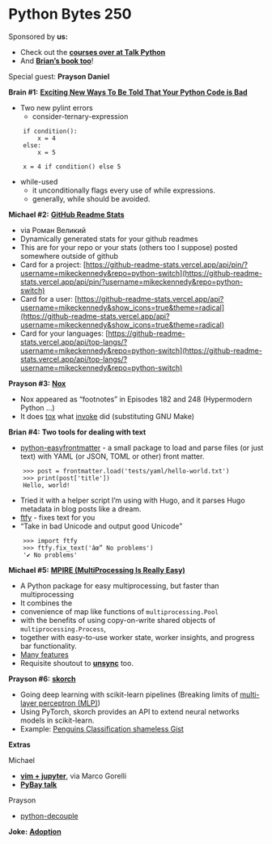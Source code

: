 # Python Bytes 250


Sponsored by **us:**

- Check out the [**courses over at Talk Python**](https://training.talkpython.fm/courses/all)
- And [**Brian’s book too**](https://pythontest.com/pytest-book/)!

Special guest: **Prayson Daniel**

**Brain #1:** [**Exciting New Ways To Be Told That Your Python Code is Bad**](https://nickdrozd.github.io/2021/09/02/new-pylint-checks.html)

- Two new pylint errors
	- consider-ternary-expression
```
    if condition():
        x = 4
    else:
        x = 5
```

``` 
    x = 4 if condition() else 5
```

- while-used
	- it unconditionally flags every use of while expressions.
	- generally, while should be avoided.

**Michael #2:** [**GitHub Readme Stats**](https://github.com/anuraghazra/github-readme-stats)

- via Роман Великий
- Dynamically generated stats for your github readmes
- This are for your repo or your stats (others too I suppose) posted somewhere outside of github
- Card for a project: [https://github-readme-stats.vercel.app/api/pin/?username=mikeckennedy&repo=python-switch](https://github-readme-stats.vercel.app/api/pin/?username=mikeckennedy&repo=python-switch)
- Card for a user: [https://github-readme-stats.vercel.app/api?username=mikeckennedy&show_icons=true&theme=radical](https://github-readme-stats.vercel.app/api?username=mikeckennedy&show_icons=true&theme=radical)
- Card for your languages: [https://github-readme-stats.vercel.app/api/top-langs/?username=mikeckennedy&repo=python-switch](https://github-readme-stats.vercel.app/api/top-langs/?username=mikeckennedy&repo=python-switch)

**Prayson #3:**  [**Nox**](https://nox.thea.codes/en/stable/)

- Nox appeared as “footnotes” in Episodes 182 and 248 (Hypermodern Python …)
- It does [tox](https://tox.readthedocs.io/en/latest/) what [invoke](http://www.pyinvoke.org/) did (substituting GNU Make) 

**Brian #4:** **Two tools for dealing with text**

- [python-easyfrontmatter](https://github.com/eyeseast/python-frontmatter) - a small package to load and parse files (or just text) with YAML (or JSON, TOML or other) front matter.
```
    >>> post = frontmatter.load('tests/yaml/hello-world.txt')
    >>> print(post['title'])
    Hello, world!
```
- Tried it with a helper script I’m using with Hugo, and it parses Hugo metadata in blog posts like a dream.
- [ftfy](https://ftfy.readthedocs.io/en/v6.0/) - fixes text for you
- “Take in bad Unicode and output good Unicode”
```
    >>> import ftfy
    >>> ftfy.fix_text('âœ” No problems')
    '✔ No problems'
```

**Michael #5:** [**MPIRE (MultiProcessing Is Really Easy)**](https://github.com/Slimmer-AI/mpire)

- A Python package for easy multiprocessing, but faster than multiprocessing
- It combines the 
- convenience of map like functions of `multiprocessing.Pool` 
- with the benefits of using copy-on-write shared objects of `multiprocessing.Process`, 
- together with easy-to-use worker state, worker insights, and progress bar functionality.
- [Many features](https://github.com/Slimmer-AI/mpire#features)
- Requisite shoutout to [**unsync**](https://asherman.io/projects/unsync.html) too.

**Prayson #6:** [**skorch**](https://github.com/skorch-dev/skorch)

- Going deep learning with scikit-learn pipelines (Breaking limits of [multi-layer perceptron (MLP)](https://scikit-learn.org/stable/modules/neural_networks_supervised.html))
- Using PyTorch, skorch provides an API to extend neural networks models in scikit-learn.
- Example: [Penguins Classification shameless Gist](https://gist.github.com/Proteusiq/9fb0f07a2887e124d99a219047f76e88)

**Extras**

Michael

- [**vim + jupyter**](https://github.com/jupyterlab-contrib/jupyterlab-vim), via Marco Gorelli
- [**PyBay talk**](https://twitter.com/mkennedy/status/1437988254213570560)

Prayson

- [python-decouple](https://github.com/henriquebastos/python-decouple/)

**Joke:** [**Adoption**](https://www.monkeyuser.com/assets/images/2021/205-adoption.png)

